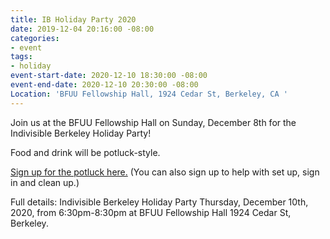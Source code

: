 ```yaml
---
title: IB Holiday Party 2020
date: 2019-12-04 20:16:00 -08:00
categories:
- event
tags:
- holiday
event-start-date: 2020-12-10 18:30:00 -08:00
event-end-date: 2020-12-10 20:30:00 -08:00
Location: 'BFUU Fellowship Hall, 1924 Cedar St, Berkeley, CA '
---
```


Join us at the BFUU Fellowship Hall on Sunday, December 8th for the Indivisible Berkeley Holiday Party!

Food and drink will be potluck-style.

[Sign up for the potluck here.](https://www.signupgenius.com/go/70A084CA9A82AA1FE3-fourth) (You can also sign up to help with set up, sign in and clean up.)

Full details: Indivisible Berkeley Holiday Party Thursday, December 10th, 2020, from 6:30pm-8:30pm at BFUU Fellowship Hall 1924 Cedar St, Berkeley.
